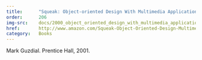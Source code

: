 ```yaml
---
title:      "Squeak: Object-oriented Design With Multimedia Applications"
order:      206
img-src:    docs/2000_object_oriented_design_with_multimedia_applications.jpg
href:       http://www.amazon.com/Squeak-Object-Oriented-Design-Multimedia-Applications/dp/0130280283
category:   Books
---
```

Mark Guzdial. Prentice Hall, 2001.

